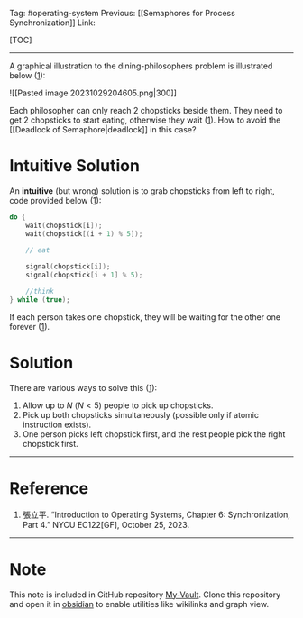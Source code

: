 Tag: #operating-system 
Previous: [[Semaphores for Process Synchronization]]
Link: 

[TOC]

---

A graphical illustration to the dining-philosophers problem is illustrated below (<u>1</u>):

![[Pasted image 20231029204605.png|300]]

Each philosopher can only reach 2 chopsticks beside them. They need to get 2 chopsticks to start eating, otherwise they wait (<u>1</u>). How to avoid the [[Deadlock of Semaphore|deadlock]] in this case?

# Intuitive Solution

An **intuitive** (but wrong) solution is to grab chopsticks from left to right, code provided below (<u>1</u>):

```cpp
do {
	wait(chopstick[i]);
	wait(chopstick[(i + 1) % 5]);
	
	// eat

	signal(chopstick[i]);
	signal(chopstick[i + 1] % 5);

	//think
} while (true);
```

If each person takes one chopstick, they will be waiting for the other one forever (<u>1</u>).

# Solution

There are various ways to solve this (<u>1</u>):

1. Allow up to $N$ ($N < 5$) people to pick up chopsticks.
2. Pick up both chopsticks simultaneously (possible only if atomic instruction exists).
3. One person picks left chopstick first, and the rest people pick the right chopstick first.

---

# Reference

1. 張立平. “Introduction to Operating Systems, Chapter 6: Synchronization, Part 4.” NYCU EC122[GF], October 25, 2023.

---

# Note

This note is included in GitHub repository [My-Vault](https://github.com/LittleD3092/My-Vault.git). Clone this repository and open it in [obsidian](https://obsidian.md/) to enable utilities like wikilinks and graph view.